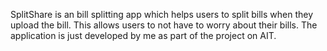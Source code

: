 SplitShare is an bill splitting app which helps users to split bills when they upload the bill. This allows users to not have to worry about their bills. The application is just developed by me as part of the project on AIT.
